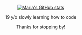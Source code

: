<div align="center">

[![Maria's GitHub stats](https://github-readme-stats.vercel.app/api?username=mariareccoppa&show_icons=true&theme=dark)
](https://github.com/mariareccoppa/github-readme-stats)

</div>

<div align="center">

19 y/o slowly learning how to code
  
</div>

<div align="center">

Thanks for stopping by!
  
</div>



<!--
**mariareccoppa/mariareccoppa** is a ✨ _special_ ✨ repository because its `README.md` (this file) appears on your GitHub profile.

Here are some ideas to get you started:

- 🔭 I’m currently working on ...
- 🌱 I’m currently learning ...
- 👯 I’m looking to collaborate on ...
- 🤔 I’m looking for help with ...
- 💬 Ask me about ...
- 📫 How to reach me: ...
- 😄 Pronouns: ...
- ⚡ Fun fact: ...
-->
